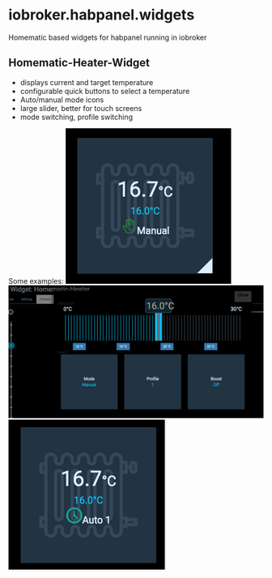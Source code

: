 # iobroker.habpanel.widgets
Homematic based widgets for habpanel running in iobroker

## Homematic-Heater-Widget
* displays current and target temperature
* configurable quick buttons to select a temperature
* Auto/manual mode icons
* large slider, better for touch screens
* mode switching, profile switching

Some examples:
![Screenshot1](doc/1.png "Manual Mode")
![Screenshot2](doc/2.png "Controls Mode")
![Screenshot3](doc/3.png "Auto Mode")
